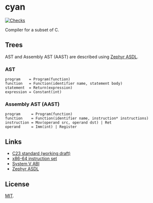# cyan

[![Checks](https://img.shields.io/github/actions/workflow/status/norskeld/cyan/checks.yml?style=flat-square&colorA=22272d&colorB=22272d&label=checks)](https://github.com/norskeld/cyan/actions/workflows/checks.yml)

Compiler for a subset of C.

## Trees

AST and Assembly AST (AAST) are described using [Zephyr ASDL][zephyr].

### AST

```zephyr
program    = Program(function)
function   = Function(identifier name, statement body)
statement  = Return(expression)
expression = Constant(int)
```

### Assembly AST (AAST)

```zephyr
program     = Program(function)
function    = Function(identifier name, instruction* instructions)
instruction = Mov(operand src, operand dst) | Ret
operand     = Imm(int) | Register
```

## Links

- [C23 standard (working draft)](https://open-std.org/JTC1/SC22/WG14/www/docs/n3220.pdf)
- [x86-64 instruction set](https://www.felixcloutier.com/x86/)
- [System V ABI](https://gitlab.com/x86-psABIs/x86-64-ABI)
- [Zephyr ASDL][zephyr]

## License

[MIT](LICENSE).

<!-- Links. -->

[zephyr]: https://www.cs.princeton.edu/~appel/papers/asdl97.pdf
